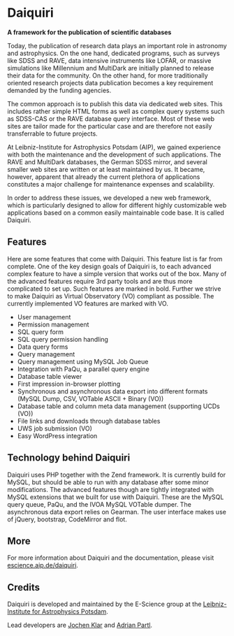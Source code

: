 Daiquiri
========

**A framework for the publication of scientific databases**

Today, the publication of research data plays an important role in astronomy and 
astrophysics. On the one hand, dedicated programs, such as surveys like SDSS and 
RAVE, data intensive instruments like LOFAR, or massive simulations like 
Millennium and MultiDark are initially planned to release their data for the 
community. On the other hand, for more traditionally oriented research projects 
data publication becomes a key requirement demanded by the funding agencies.

The common approach is to publish this data via dedicated web sites. This 
includes rather simple HTML forms as well as complex query systems such as 
SDSS-CAS or the RAVE database query interface. Most of these web sites are 
tailor made for the particular case and are therefore not easily transferrable 
to future projects.

At Leibniz-Institute for Astrophysics Potsdam (AIP), we gained experience with both 
the maintenance and the development of such applications. The RAVE and MultiDark 
databases, the German SDSS mirror, and several smaller web sites are written or 
at least maintained by us. It became, however, apparent that already the current 
plethora of applications constitutes a major challenge for maintenance expenses 
and scalability.

In order to address these issues, we developed a new web framework, which is 
particularly designed to allow for different highly customizable web applications 
based on a common easily maintainable code base. It is called Daiquiri.

Features
--------

Here are some features that come with Daiquiri. This feature list is far from 
complete. One of the key design goals of Daiquiri is, to each advanced complex 
feature to have a simple version that works out of the box. Many of the advanced 
features require 3rd party tools and are thus more complicated to set up. Such 
features are marked in bold. Further we strive to make Daiquiri as Virtual 
Observatory (VO) compliant as possible. The currently implemented VO features 
are marked with VO.

- User management
- Permission management
- SQL query form
- SQL query permission handling
- Data query forms
- Query management
- Query management using MySQL Job Queue
- Integration with PaQu, a parallel query engine
- Database table viewer
- First impression in-browser plotting
- Synchronous and asynchronous data export into different formats (MySQL Dump, 
  CSV, VOTable ASCII + Binary (VO))
- Database table and column meta data management (supporting UCDs (VO))
- File links and downloads through database tables
- UWS job submission (VO)
- Easy WordPress integration

Technology behind Daiquiri
--------------------------

Daiquiri uses PHP together with the Zend framework. It is currently build for 
MySQL, but should be able to run with any database after some minor modifications. 
The advanced features though are tightly integrated with MySQL extensions that we 
built for use with Daiquiri. These are the MySQL query queue, PaQu, and the IVOA 
MySQL VOTable dumper. The asynchronous data export relies on Gearman. The user 
interface makes use of jQuery, bootstrap, CodeMirror and flot.

More
----

For more information about Daiquiri and the documentation, please visit 
[escience.aip.de/daiquiri](https://escience.aip.de/daiquiri).

Credits
-------

Daiquiri is developed and maintained by the E-Science group at the 
[Leibniz-Institute for Astrophysics Potsdam](http://www.aip.de).

Lead developers are [Jochen Klar](http://jochenklar.de) and 
[Adrian Partl](https://www.adrian-partl.de/).
